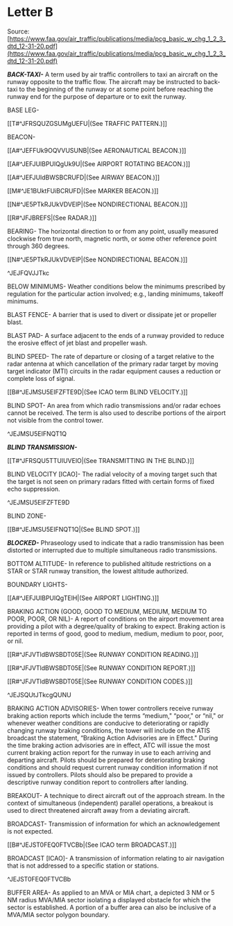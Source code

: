 # Letter B
Source: [https://www.faa.gov/air_traffic/publications/media/pcg_basic_w_chg_1_2_3_dtd_12-31-20.pdf](https://www.faa.gov/air_traffic/publications/media/pcg_basic_w_chg_1_2_3_dtd_12-31-20.pdf)

<div>

<div>

***BACK-TAXI-*** A term used by air traffic controllers to taxi an aircraft on the runway opposite to the traffic flow. The aircraft may be instructed to back-taxi to the beginning of the runway or at some point before reaching the runway end for the purpose of departure or to exit the runway.

</div>

<div>

BASE LEG-

[[T#^JFRSQUZGSUMgUEFU|(See TRAFFIC PATTERN.)]]

</div>

<div>

BEACON-

[[A#^JEFFUk9OQVVUSUNB|(See AERONAUTICAL BEACON.)]]

[[A#^JEFJUlBPUlQgUk9U|(See AIRPORT ROTATING BEACON.)]]

[[A#^JEFJUldBWSBCRUFD|(See AIRWAY BEACON.)]]

[[M#^JE1BUktFUiBCRUFD|(See MARKER BEACON.)]]

[[N#^JE5PTkRJUkVDVElP|(See NONDIRECTIONAL BEACON.)]]

[[R#^JFJBREFS|(See RADAR.)]]

</div>

<div>

BEARING- The horizontal direction to or from any point, usually measured clockwise from true north, magnetic north, or some other reference point through 360 degrees.

[[N#^JE5PTkRJUkVDVElP|(See NONDIRECTIONAL BEACON.)]]

^JEJFQVJJTkc

</div>

<div>

BELOW MINIMUMS- Weather conditions below the minimums prescribed by regulation for the particular action involved; e.g., landing minimums, takeoff minimums.

</div>

<div>

BLAST FENCE- A barrier that is used to divert or dissipate jet or propeller blast.

</div>

<div>

BLAST PAD- A surface adjacent to the ends of a runway provided to reduce the erosive effect of jet blast and propeller wash.

</div>

<div>

BLIND SPEED- The rate of departure or closing of a target relative to the radar antenna at which cancellation of the primary radar target by moving target indicator (MTI) circuits in the radar equipment causes a reduction or complete loss of signal.

[[B#^JEJMSU5EIFZFTE9D|(See ICAO term BLIND VELOCITY.)]]

</div>

<div>

BLIND SPOT- An area from which radio transmissions and/or radar echoes cannot be received. The term is also used to describe portions of the airport not visible from the control tower.

^JEJMSU5EIFNQT1Q

</div>

<div>

***BLIND TRANSMISSION-***

[[T#^JFRSQU5TTUlUVElO|(See TRANSMITTING IN THE BLIND.)]]

</div>

<div>

BLIND VELOCITY \[ICAO\]- The radial velocity of a moving target such that the target is not seen on primary radars fitted with certain forms of fixed echo suppression.

^JEJMSU5EIFZFTE9D

</div>

<div>

BLIND ZONE-

[[B#^JEJMSU5EIFNQT1Q|(See BLIND SPOT.)]]

</div>

<div>

***BLOCKED-*** Phraseology used to indicate that a radio transmission has been distorted or interrupted due to multiple simultaneous radio transmissions.

</div>

<div>

BOTTOM ALTITUDE- In reference to published altitude restrictions on a STAR or STAR runway transition, the lowest altitude authorized.

</div>

<div>

BOUNDARY LIGHTS-

[[A#^JEFJUlBPUlQgTElH|(See AIRPORT LIGHTING.)]]

</div>

<div>

BRAKING ACTION (GOOD, GOOD TO MEDIUM, MEDIUM, MEDIUM TO POOR, POOR, OR NIL)- A report of conditions on the airport movement area providing a pilot with a degree/quality of braking to expect. Braking action is reported in terms of good, good to medium, medium, medium to poor, poor, or nil.

[[R#^JFJVTldBWSBDT05E|(See RUNWAY CONDITION READING.)]]

[[R#^JFJVTldBWSBDT05E|(See RUNWAY CONDITION REPORT.)]]

[[R#^JFJVTldBWSBDT05E|(See RUNWAY CONDITION CODES.)]]

^JEJSQUtJTkcgQUNU

</div>

<div>

BRAKING ACTION ADVISORIES- When tower controllers receive runway braking action reports which include the terms “medium," “poor," or “nil," or whenever weather conditions are conducive to deteriorating or rapidly changing runway braking conditions, the tower will include on the ATIS broadcast the statement, “Braking Action Advisories are in Effect." During the time braking action advisories are in effect, ATC will issue the most current braking action report for the runway in use to each arriving and departing aircraft. Pilots should be prepared for deteriorating braking conditions and should request current runway condition information if not issued by controllers. Pilots should also be prepared to provide a descriptive runway condition report to controllers after landing.

</div>

<div>

BREAKOUT- A technique to direct aircraft out of the approach stream. In the context of simultaneous (independent) parallel operations, a breakout is used to direct threatened aircraft away from a deviating aircraft.

</div>

<div>

BROADCAST- Transmission of information for which an acknowledgement is not expected.

[[B#^JEJST0FEQ0FTVCBb|(See ICAO term BROADCAST.)]]

</div>

<div>

BROADCAST \[ICAO\]- A transmission of information relating to air navigation that is not addressed to a specific station or stations.

^JEJST0FEQ0FTVCBb

</div>

<div>

BUFFER AREA- As applied to an MVA or MIA chart, a depicted 3 NM or 5 NM radius MVA/MIA sector isolating a displayed obstacle for which the sector is established. A portion of a buffer area can also be inclusive of a MVA/MIA sector polygon boundary.

</div>

</div>